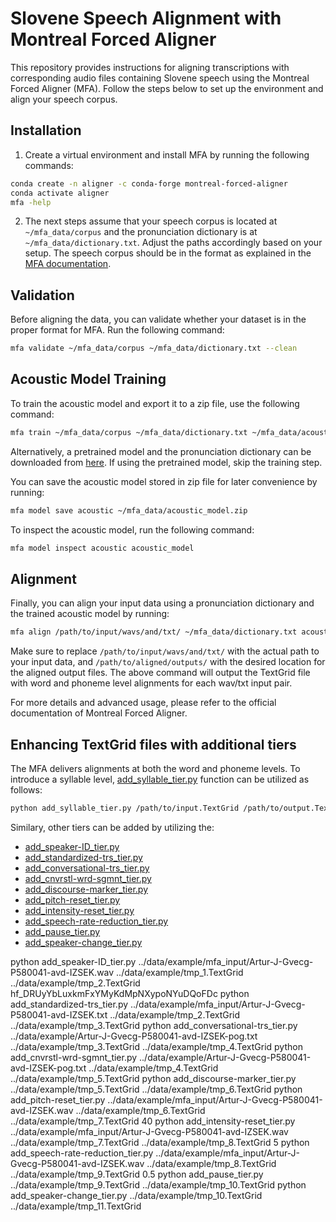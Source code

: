 # Slovene Speech Alignment with Montreal Forced Aligner

This repository provides instructions for aligning transcriptions with corresponding audio files containing Slovene speech using the Montreal Forced Aligner (MFA). Follow the steps below to set up the environment and align your speech corpus.

## Installation

1. Create a virtual environment and install MFA by running the following commands:

```bash
conda create -n aligner -c conda-forge montreal-forced-aligner
conda activate aligner
mfa -help
```

2. The next steps assume that your speech corpus is located at `~/mfa_data/corpus` and the pronunciation dictionary is at `~/mfa_data/dictionary.txt`. Adjust the paths accordingly based on your setup. The speech corpus should be in the format as explained in the [MFA documentation](https://montreal-forced-aligner.readthedocs.io/en/latest/user_guide/dictionary.html).

## Validation

Before aligning the data, you can validate whether your dataset is in the proper format for MFA. Run the following command:

```bash
mfa validate ~/mfa_data/corpus ~/mfa_data/dictionary.txt --clean
```

## Acoustic Model Training

To train the acoustic model and export it to a zip file, use the following command:

```bash
mfa train ~/mfa_data/corpus ~/mfa_data/dictionary.txt ~/mfa_data/acoustic_model.zip
```

Alternatively, a pretrained model and the pronunciation dictionary can be downloaded from [here](https://unilj-my.sharepoint.com/:f:/g/personal/janezkrfe_fe1_uni-lj_si/EpYgD7Y3PrlFgtIwSH7nkJoByWgpE2beKOpoP4R_NnkobQ?e=JcTKVM). If using the pretrained model, skip the training step.

You can save the acoustic model stored in zip file for later convenience by running:

```bash
mfa model save acoustic ~/mfa_data/acoustic_model.zip
```

To inspect the acoustic model, run the following command:

```bash
mfa model inspect acoustic acoustic_model
```

## Alignment

Finally, you can align your input data using a pronunciation dictionary and the trained acoustic model by running:

```bash
mfa align /path/to/input/wavs/and/txt/ ~/mfa_data/dictionary.txt acoustic_model /path/to/aligned/outputs/
```

Make sure to replace `/path/to/input/wavs/and/txt/` with the actual path to your input data, and `/path/to/aligned/outputs/` with the desired location for the aligned output files. The above command will output the TextGrid file with word and phoneme level alignments for each wav/txt input pair.

For more details and advanced usage, please refer to the official documentation of Montreal Forced Aligner.

## Enhancing TextGrid files with additional tiers

The MFA delivers alignments at both the word and phoneme levels. To introduce a syllable level, [add_syllable_tier.py](additional_tiers/add_syllable_tier.py) function can be utilized as follows:
```bash
python add_syllable_tier.py /path/to/input.TextGrid /path/to/output.TextGrid
```

Similary, other tiers can be added by utilizing the:
* [add_speaker-ID_tier.py](additional_tiers/add_speaker-ID_tier.py)
* [add_standardized-trs_tier.py](additional_tiers/add_standardized-trs_tier.py)
* [add_conversational-trs_tier.py](additional_tiers/add_conversational-trs_tier.py)
* [add_cnvrstl-wrd-sgmnt_tier.py](additional_tiers/add_cnvrstl-wrd-sgmnt_tier.py)
* [add_discourse-marker_tier.py](additional_tiers/add_discourse-marker_tier.py)
* [add_pitch-reset_tier.py](additional_tiers/add_pitch-reset_tier.py)
* [add_intensity-reset_tier.py](additional_tiers/add_intensity-reset_tier.py)
* [add_speech-rate-reduction_tier.py](additional_tiers/add_speech-rate-reduction_tier.py)
* [add_pause_tier.py](additional_tiers/add_pause_tier.py)
* [add_speaker-change_tier.py](additional_tiers/add_speaker-change_tier.py)


python add_speaker-ID_tier.py ../data/example/mfa_input/Artur-J-Gvecg-P580041-avd-IZSEK.wav ../data/example/tmp_1.TextGrid ../data/example/tmp_2.TextGrid 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
python add_standardized-trs_tier.py ../data/example/mfa_input/Artur-J-Gvecg-P580041-avd-IZSEK.txt ../data/example/tmp_2.TextGrid ../data/example/tmp_3.TextGrid
python add_conversational-trs_tier.py ../data/example/Artur-J-Gvecg-P580041-avd-IZSEK-pog.txt ../data/example/tmp_3.TextGrid ../data/example/tmp_4.TextGrid
python add_cnvrstl-wrd-sgmnt_tier.py ../data/example/Artur-J-Gvecg-P580041-avd-IZSEK-pog.txt ../data/example/tmp_4.TextGrid ../data/example/tmp_5.TextGrid
python add_discourse-marker_tier.py ../data/example/tmp_5.TextGrid ../data/example/tmp_6.TextGrid
python add_pitch-reset_tier.py ../data/example/mfa_input/Artur-J-Gvecg-P580041-avd-IZSEK.wav ../data/example/tmp_6.TextGrid ../data/example/tmp_7.TextGrid 40
python add_intensity-reset_tier.py ../data/example/mfa_input/Artur-J-Gvecg-P580041-avd-IZSEK.wav ../data/example/tmp_7.TextGrid ../data/example/tmp_8.TextGrid 5
python add_speech-rate-reduction_tier.py ../data/example/mfa_input/Artur-J-Gvecg-P580041-avd-IZSEK.wav ../data/example/tmp_8.TextGrid ../data/example/tmp_9.TextGrid 0.5
python add_pause_tier.py ../data/example/tmp_9.TextGrid ../data/example/tmp_10.TextGrid
python add_speaker-change_tier.py ../data/example/tmp_10.TextGrid ../data/example/tmp_11.TextGrid